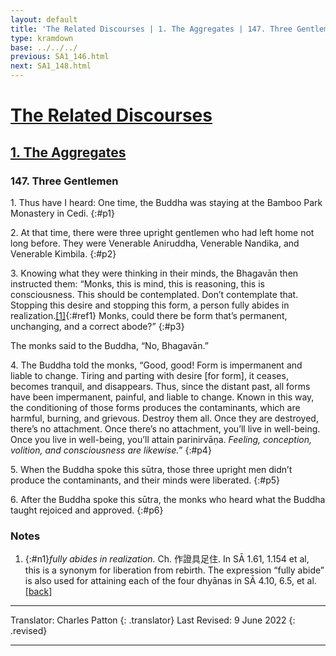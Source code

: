 ```yaml
---
layout: default
title: 'The Related Discourses | 1. The Aggregates | 147. Three Gentlemen'
type: kramdown
base: ../../../
previous: SA1_146.html
next: SA1_148.html
---
```


# [The Related Discourses](../index.html)
## [1. The Aggregates](index.html)
### 147. Three Gentlemen

1\. Thus have I heard: One time, the Buddha was staying at the Bamboo Park Monastery in Cedi.
{:#p1}

2\. At that time, there were three upright gentlemen who had left home not long before. They were Venerable Aniruddha, Venerable Nandika, and Venerable Kimbila.
{:#p2}

3\. Knowing what they were thinking in their minds, the Bhagavān then instructed them: “Monks, this is mind, this is reasoning, this is consciousness. This should be contemplated. Don’t contemplate that. Stopping this desire and stopping this form, a person fully abides in realization.[\[1\]](#n1){:#ref1} Monks, could there be form that’s permanent, unchanging, and a correct abode?”
{:#p3}

The monks said to the Buddha, “No, Bhagavān.”

4\. The Buddha told the monks, “Good, good! Form is impermanent and liable to change. Tiring and parting with desire [for form], it ceases, becomes tranquil, and disappears. Thus, since the distant past, all forms have been impermanent, painful, and liable to change. Known in this way, the conditioning of those forms produces the contaminants, which are harmful, burning, and grievous. Destroy them all. Once they are destroyed, there’s no attachment. Once there’s no attachment, you’ll live in well-being. Once you live in well-being, you’ll attain parinirvāṇa. *Feeling, conception, volition, and consciousness are likewise.*”
{:#p4}

5\. When the Buddha spoke this sūtra, those three upright men didn’t produce the contaminants, and their minds were liberated.
{:#p5}

6\. After the Buddha spoke this sūtra, the monks who heard what the Buddha taught rejoiced and approved.
{:#p6}

### Notes

1. {:#n1}*fully abides in realization.* Ch. 作證具足住. In SĀ 1.61, 1.154 et al, this is a synonym for liberation from rebirth. The expression “fully abide” is also used for attaining each of the four dhyānas in SĀ 4.10, 6.5, et al. [\[back\]](#ref1)

---

Translator: Charles Patton
{: .translator}
Last Revised: 9 June 2022
{: .revised}

---